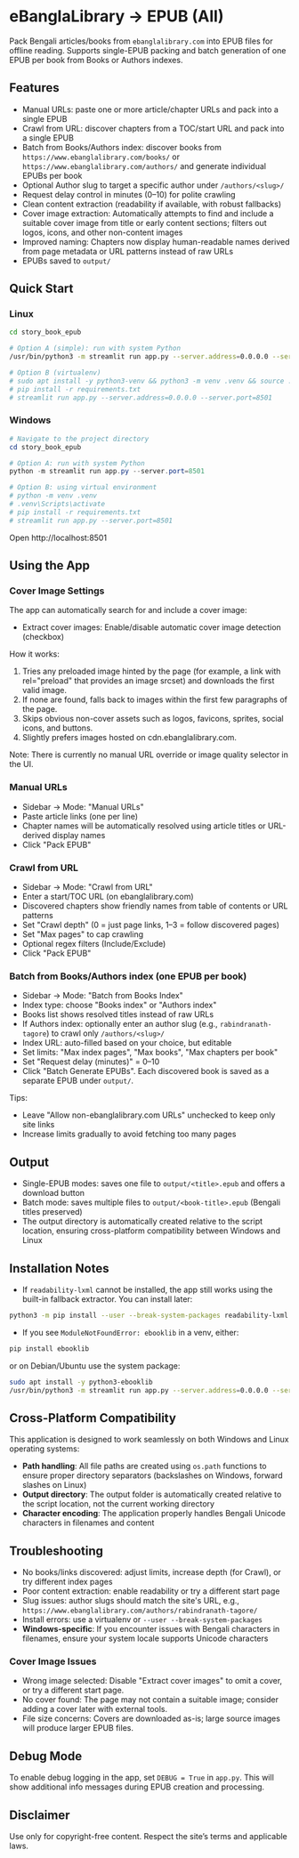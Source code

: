 # eBanglaLibrary → EPUB (All)

Pack Bengali articles/books from `ebanglalibrary.com` into EPUB files for offline reading. Supports single-EPUB packing and batch generation of one EPUB per book from Books or Authors indexes.

## Features
- Manual URLs: paste one or more article/chapter URLs and pack into a single EPUB
- Crawl from URL: discover chapters from a TOC/start URL and pack into a single EPUB
- Batch from Books/Authors index: discover books from `https://www.ebanglalibrary.com/books/` or `https://www.ebanglalibrary.com/authors/` and generate individual EPUBs per book
- Optional Author slug to target a specific author under `/authors/<slug>/`
- Request delay control in minutes (0–10) for polite crawling
- Clean content extraction (readability if available, with robust fallbacks)
- Cover image extraction: Automatically attempts to find and include a suitable cover image from title or early content sections; filters out logos, icons, and other non-content images
- Improved naming: Chapters now display human-readable names derived from page metadata or URL patterns instead of raw URLs
- EPUBs saved to `output/`

## Quick Start

### Linux
```bash
cd story_book_epub

# Option A (simple): run with system Python
/usr/bin/python3 -m streamlit run app.py --server.address=0.0.0.0 --server.port=8501

# Option B (virtualenv)
# sudo apt install -y python3-venv && python3 -m venv .venv && source .venv/bin/activate
# pip install -r requirements.txt
# streamlit run app.py --server.address=0.0.0.0 --server.port=8501
```

### Windows
```powershell
# Navigate to the project directory
cd story_book_epub

# Option A: run with system Python
python -m streamlit run app.py --server.port=8501

# Option B: using virtual environment
# python -m venv .venv
# .venv\Scripts\activate
# pip install -r requirements.txt
# streamlit run app.py --server.port=8501
```

Open http://localhost:8501

## Using the App

### Cover Image Settings
The app can automatically search for and include a cover image:

- Extract cover images: Enable/disable automatic cover image detection (checkbox)

How it works:
1. Tries any preloaded image hinted by the page (for example, a link with rel="preload" that provides an image srcset) and downloads the first valid image.
2. If none are found, falls back to images within the first few paragraphs of the page.
3. Skips obvious non-cover assets such as logos, favicons, sprites, social icons, and buttons.
4. Slightly prefers images hosted on cdn.ebanglalibrary.com.

Note: There is currently no manual URL override or image quality selector in the UI.

### Manual URLs
- Sidebar → Mode: "Manual URLs"
- Paste article links (one per line)
- Chapter names will be automatically resolved using article titles or URL-derived display names
- Click "Pack EPUB"

### Crawl from URL
- Sidebar → Mode: "Crawl from URL"
- Enter a start/TOC URL (on ebanglalibrary.com)
- Discovered chapters show friendly names from table of contents or URL patterns
- Set "Crawl depth" (0 = just page links, 1–3 = follow discovered pages)
- Set "Max pages" to cap crawling
- Optional regex filters (Include/Exclude)
- Click "Pack EPUB"

### Batch from Books/Authors index (one EPUB per book)
- Sidebar → Mode: "Batch from Books Index"
- Index type: choose "Books index" or "Authors index"
- Books list shows resolved titles instead of raw URLs
- If Authors index: optionally enter an author slug (e.g., `rabindranath-tagore`) to crawl only `/authors/<slug>/`
- Index URL: auto-filled based on your choice, but editable
- Set limits: "Max index pages", "Max books", "Max chapters per book"
- Set "Request delay (minutes)" = 0–10
- Click "Batch Generate EPUBs". Each discovered book is saved as a separate EPUB under `output/`.

Tips:
- Leave "Allow non-ebanglalibrary.com URLs" unchecked to keep only site links
- Increase limits gradually to avoid fetching too many pages

## Output
- Single-EPUB modes: saves one file to `output/<title>.epub` and offers a download button
- Batch mode: saves multiple files to `output/<book-title>.epub` (Bengali titles preserved)
- The output directory is automatically created relative to the script location, ensuring cross-platform compatibility between Windows and Linux

## Installation Notes
- If `readability-lxml` cannot be installed, the app still works using the built-in fallback extractor. You can install later:
```bash
python3 -m pip install --user --break-system-packages readability-lxml
```
- If you see `ModuleNotFoundError: ebooklib` in a venv, either:
```bash
pip install ebooklib
```
  or on Debian/Ubuntu use the system package:
```bash
sudo apt install -y python3-ebooklib
/usr/bin/python3 -m streamlit run app.py --server.address=0.0.0.0 --server.port=8501
```

## Cross-Platform Compatibility
This application is designed to work seamlessly on both Windows and Linux operating systems:

- **Path handling**: All file paths are created using `os.path` functions to ensure proper directory separators (backslashes on Windows, forward slashes on Linux)
- **Output directory**: The output folder is automatically created relative to the script location, not the current working directory
- **Character encoding**: The application properly handles Bengali Unicode characters in filenames and content

## Troubleshooting
- No books/links discovered: adjust limits, increase depth (for Crawl), or try different index pages
- Poor content extraction: enable readability or try a different start page
- Slug issues: author slugs should match the site's URL, e.g., `https://www.ebanglalibrary.com/authors/rabindranath-tagore/`
- Install errors: use a virtualenv or `--user --break-system-packages`
- **Windows-specific**: If you encounter issues with Bengali characters in filenames, ensure your system locale supports Unicode characters

### Cover Image Issues
- Wrong image selected: Disable "Extract cover images" to omit a cover, or try a different start page.
- No cover found: The page may not contain a suitable image; consider adding a cover later with external tools.
- File size concerns: Covers are downloaded as-is; large source images will produce larger EPUB files.

## Debug Mode

To enable debug logging in the app, set `DEBUG = True` in `app.py`. This will show additional info messages during EPUB creation and processing.

## Disclaimer
Use only for copyright-free content. Respect the site’s terms and applicable laws.
